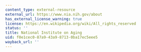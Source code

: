 ```yaml
---
content_type: external-resource
external_url: https://www.nia.nih.gov/about
has_external_license_warning: true
license: https://en.wikipedia.org/wiki/All_rights_reserved
status: ''
title: National Institute on Aging
uid: f0e1cec0-87a9-43a9-8713-0ba17ec5eee5
wayback_url: ''
---
```

